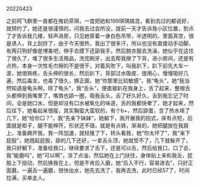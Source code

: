 20220423

之前阿飞群里一直都在推奶茶琪，一度把她和199琪琪搞混，看到去过的都说好，就预约了，她还是很谨慎的，问我去过会所没，提前一天才告诉我小区位置，到点了才告诉我几楼，轻声进房，只见她穿着一身白色吊带，半透明的，里面真空，很是诱人，背上刮痧了，由于今天很热，我出了很多汗，所以也没有直接动手动脚，有两只狗好像是博美吧，伸手去摸下还舔我手，然后脱衣服去洗澡，她似乎在这住了很久了，堆了很多生活用品，洗完刷牙，出去帮我擦了下背，进小房间，还是有点热，本身一次性毛巾擦的不是很干，对着风吹下，叫我趴下，趴下前先大车一波，她很熟练，舌头伸的很长，然后趴下，背部过水吸皮，很用心，慢慢吸好几遍，然后毒龙，也毒了很久，换正面，她“你那里比较敏感”，我“龟头”，她“我当然知道是龟头啊，除了龟头”，我“舌头”，便直接趴在我身上，舌了起来，整根舌头都伸到我嘴里了，嘴唇也舔一圈，吸我舌头，舌了好久好久，舌到我忘记了时间，全是她口水，但是却没有口水被氧化的味道，舌的我都快晕了，她才起来，然后往下，她看起来很瘦，其实胸蛮大蛮软的，有个b+，然后舔蛋，含了热水嗦了几下，她“给你口？”，我“先亲下妹妹”，她躺下，我开展我的招式，床有点短，后面就是柜子，腿不能伸开，形状还不错，就是有点铁，渐渐的，她把腿放在我肩上，准备踢开我，我一阵加速，就轻推了下，转头看我，她“你太坏了”，我“亲下屁股”，她翘起屁股，舔的几下还好，一拿舌头顶，她就受不了，几下就躲开了，我只好躺下，准备给我口，继续要求了舌下，还是可以舌，然后给我口，口了会，我“能磨吗”，她“可以啊”，涂了点油，然后她在上门扶住，身体贴上来和我舌，屁股上下扭动，然后换我在上，但是不肯后入磨，她“后入不行，容易进去”，只好正面磨，一遍舌一遍磨，很快出水，她先去洗了，我再去洗，此时已经57了，时间拉满，买单走人。

